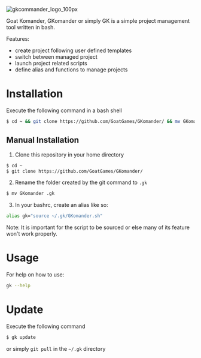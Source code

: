 
![gkcommander_logo_100px](https://user-images.githubusercontent.com/5913483/29254169-68c9ced8-805d-11e7-8572-76277c27f10a.png)

Goat Komander, GKomander or simply GK is a simple project management tool 
written in bash.

Features:
- create project following user defined templates
- switch between managed project
- launch project related scripts
- define alias and functions to manage projects

# Installation
Execute the following command in a bash shell

```bash
$ cd ~ && git clone https://github.com/GoatGames/GKomander/ && mv GKomander .gk && echo 'alias gk="source ~/.gk/GKomander.sh" \n' >> ~/.bashrc
```

## Manual Installation
1. Clone this repository in your home directory

```bash
$ cd ~
$ git clone https://github.com/GoatGames/GKomander/
```

2. Rename the folder created by the git command to ```.gk```

```bash
$ mv GKomander .gk
```

3. In your bashrc, create an alias like so:

```bash
alias gk="source ~/.gk/GKomander.sh"
```

Note: It is important for the script to be sourced or else many of its feature won't
work properly.


# Usage
For help on how to use:

```bash
gk --help
```

# Update
Execute the following command

```bash
$ gk update
```

or simply ```git pull``` in the ```~/.gk``` directory
